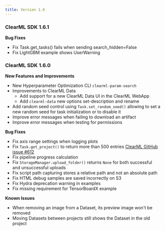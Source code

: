 ```yaml
---
title: Version 1.6
---
```


### ClearML SDK 1.6.1

**Bug Fixes**
* Fix Task.get_tasks() fails when sending search_hidden=False
* Fix LightGBM example shows UserWarning

### ClearML SDK 1.6.0

**New Features and Improvements**
* New Hyperparameter Optimization CLI `clearml-param-search`
* Improvements to ClearML Data
  * Add support for a new ClearML Data UI in the ClearML WebApp
  * Add `clearml-data` new options set-description and rename
* Add random seed control using `Task.set_random_seed()` allowing to set a new random seed for task initialization or 
  to disable it
* Improve error messages when failing to download an artifact
* Improve error messages when testing for permissions

**Bug Fixes**
* Fix axis range settings when logging plots
* Fix `Task.get_project()` to return more than 500 entries [ClearML GitHub issue #612](https://github.com/allegroai/clearml/issues/612)
* Fix pipeline progress calculation
* Fix `StorageManager.upload_folder()` returns `None` for both successful and unsuccessful uploads
* Fix script path capturing stores a relative path and not an absolute path
* Fix HTML debug samples are saved incorrectly on S3
* Fix Hydra deprecation warning in examples
* Fix missing requirement for TensorBoardX example

**Known Issues**
* When removing an image from a Dataset, its preview image won't be removed
* Moving Datasets between projects still shows the Dataset in the old project
